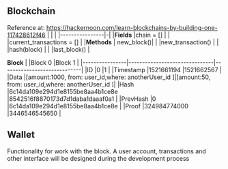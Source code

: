 
## Blockchain
Reference at: https://hackernoon.com/learn-blockchains-by-building-one-117428612f46
|               |                    |
|----------------|-|
|**Fields**			 |chain = []					             |
|      |current_transactions = []			         					 |
|**Methods**           | new_block()|
|      |new_transaction()	 |
|      |hash(block) 	 |
|     |last_block()	 |

**Block**
|                |Block 0                        |Block 1                      |
|----------------|-------------------------------|-----------------------------|
|ID				 |0					             |1					           |
|Timestamp       |1521661194 			         					 |1521662567            |
|Data            |[amount:1000, from: user_id,where: anotherUser_id ]|[amount:50, from: user_id,where: anotherUser_id ]|
|Hash       |6c14da109e294d1e8155be8aa4b1ce8e	 |8542516f8870173d7d1daba1daaaf0a1     |
|PrevHash       |0 	 |6c14da109e294d1e8155be8aa4b1ce8e          |
|Proof       |324984774000 	 |3446546545650          |
## Wallet

Functionality for work with the block. A user account, transactions and other interface will be designed during the development process